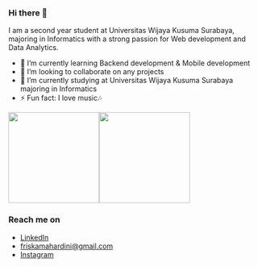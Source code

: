 ### Hi there 👋

I am a second year student at Universitas Wijaya Kusuma Surabaya, majoring in Informatics with a strong passion for Web development and Data Analytics.

- 🌱 I’m currently learning Backend development & Mobile development
- 👯 I’m looking to collaborate on any projects
- 🔭 I’m currently studying at Universitas Wijaya Kusuma Surabaya majoring in Informatics
- ⚡ Fun fact: I love music🎶


<div style="display: flex; align-items: center;">
  <a href="https://github.com/friskaam">
    <img height="180em" src="https://github-readme-stats-eight-theta.vercel.app/api?username=friskaam&show_icons=true&theme=algolia&include_all_commits=true&count_private=true"/>
  </a>
  <a href="https://github.com/friskaam">
    <img height="180em" src="https://github-readme-stats-eight-theta.vercel.app/api/top-langs/?username=friskaam&layout=compact&langs_count=8&theme=algolia"/>
  </a>
</div>


### Reach me on
- <a href="https://www.linkedin.com/in/friska-adisti-mahardini/" target="_blank">LinkedIn</a>
- friskamahardini@gmail.com
- <a href="https://instagram.com/friskaaam" target="_blank">Instagram</a>

<!--
- 🔭 I’m currently working on ...
- 🌱 I’m currently learning ...
- 👯 I’m looking to collaborate on ...
- 🤔 I’m looking for help with ...
- 💬 Ask me about ...
- 📫 How to reach me: ...
- 😄 Pronouns: ...
- ⚡ Fun fact: ...
-->
